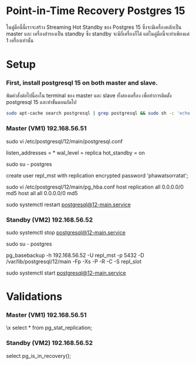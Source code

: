 # Point-in-Time Recovery Postgres 15

ในคู่มือนี้นี้เราจะสร้าง Streaming Hot Standby ของ Postgres 15 ซึ่งจะมีเครื่องหลักเป็น master และ เครื่องสำรองเป็น standby ซึ่ง standby จะมีกี่เครื่องก็ได้ แต่ในคู่มือนี้จะทำเพียงแค่ 1 เครื่องเท่านั้น

# Setup
### First, install postgresql 15 on both master and slave.

พิมคำสั่งต่อไปนี้ลงใน terminal ของ master และ slave ทั้งสองเครื่อง เพื่อทำการติดตั้ง postgresql 15 และทำขั้นตอนถัดไป
```bash
sudo apt-cache search postgresql | grep postgresql && sudo sh -c 'echo "deb http://apt.postgresql.org/pub/repos/apt $(lsb_release -cs)-pgdg main" > /etc/apt/sources.list.d/pgdg.list' && wget -qO- https://www.postgresql.org/media/keys/ACCC4CF8.asc | sudo tee /etc/apt/trusted.gpg.d/pgdg.asc &>/dev/null && sudo apt update -y && sudo apt install -y postgresql && sudo systemctl enable postgresql && sudo systemctl start postgresql && systemctl status postgresql && psql --version
```

### Master (VM1) 192.168.56.51
sudo vi /etc/postgresql/12/main/postgresql.conf

listen_addresses = *
wal_level = replica
hot_standby = on

sudo su - postgres

create user repl_mst with replication encrypted password 'phawatsorratat';

sudo vi /etc/postgresql/12/main/pg_hba.conf
host    replication     all             0.0.0.0/0               md5
host    all             all             0.0.0.0/0               md5

sudo systemctl restart postgresql@12-main.service


### Standby (VM2) 192.168.56.52

sudo systemctl stop postgresql@12-main.service

sudo su - postgres

pg_basebackup -h 192.168.56.52 -U repl_mst -p 5432 -D /var/lib/postgresql/12/main -Fp -Xs -P -R -C -S repl_slot

sudo systemctl start postgresql@12-main.service

# Validations

### Master (VM1) 192.168.56.51
\x
select * from pg_stat_replication;

### Standby (VM2) 192.168.56.52
select pg_is_in_recovery();